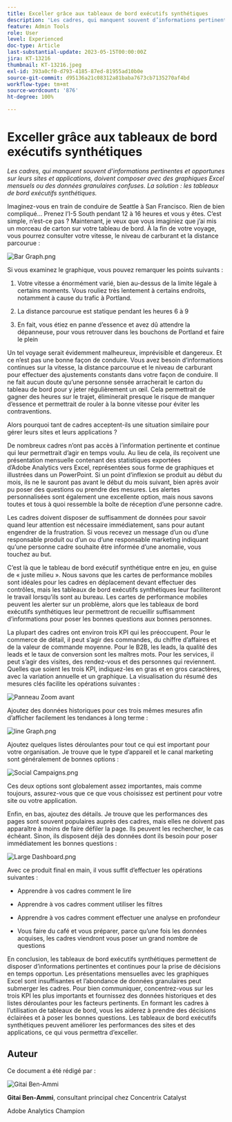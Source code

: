 ```yaml
---
title: Exceller grâce aux tableaux de bord exécutifs synthétiques
description: 'Les cadres, qui manquent souvent d’informations pertinentes et opportunes sur leurs sites et applications, doivent composer avec des graphiques Excel mensuels ou des données granulaires confuses. La solution : les tableaux de bord exécutifs synthétiques.'
feature: Admin Tools
role: User
level: Experienced
doc-type: Article
last-substantial-update: 2023-05-15T00:00:00Z
jira: KT-13216
thumbnail: KT-13216.jpeg
exl-id: 393a0cf0-d793-4185-87ed-81955ad10b0e
source-git-commit: d95136a21c08312a81baba7673cb7135270af4bd
workflow-type: tm+mt
source-wordcount: '876'
ht-degree: 100%

---
```


# Exceller grâce aux tableaux de bord exécutifs synthétiques

_Les cadres, qui manquent souvent d’informations pertinentes et opportunes sur leurs sites et applications, doivent composer avec des graphiques Excel mensuels ou des données granulaires confuses. La solution : les tableaux de bord exécutifs synthétiques._

Imaginez-vous en train de conduire de Seattle à San Francisco. Rien de bien compliqué... Prenez l’I-5 South pendant 12 à 16 heures et vous y êtes. C’est simple, n’est-ce pas ? Maintenant, je veux que vous imaginiez que j’ai mis un morceau de carton sur votre tableau de bord. À la fin de
votre voyage, vous pourrez consulter votre vitesse, le niveau de carburant et la distance parcourue :

![Bar Graph.png](assets/bar-graph.png)

Si vous examinez le graphique, vous pouvez remarquer les points suivants :

1. Votre vitesse a énormément varié, bien au-dessus de la limite légale à certains moments. Vous rouliez très lentement à certains endroits, notamment à cause du trafic à Portland.

1. La distance parcourue est statique pendant les heures 6 à 9

1. En fait, vous étiez en panne d’essence et avez dû attendre la dépanneuse, pour vous retrouver dans les bouchons de Portland et faire le plein 

Un tel voyage serait évidemment malheureux, imprévisible et dangereux. Et ce n’est pas une bonne façon de conduire. Vous avez besoin d’informations continues sur la vitesse, la distance parcourue et le niveau de carburant pour effectuer des ajustements constants dans votre façon de conduire. Il ne fait aucun doute qu’une personne sensée arracherait le carton du tableau de bord pour y jeter régulièrement un œil. Cela permettrait de gagner des heures sur le trajet, éliminerait presque le risque de manquer d’essence et permettrait de rouler à la bonne vitesse pour éviter les contraventions.

Alors pourquoi tant de cadres acceptent-ils une situation similaire pour gérer leurs sites et leurs applications ?

De nombreux cadres n’ont pas accès à l’information pertinente et continue qui leur permettrait d’agir en temps voulu. Au lieu de cela, ils reçoivent une présentation mensuelle contenant des statistiques exportées d’Adobe Analytics vers Excel, représentées sous forme de graphiques et illustrées dans un PowerPoint. Si un point d’inflexion se produit au début du mois, ils ne le sauront pas avant le début du mois suivant, bien après avoir pu poser des questions ou prendre des mesures. Les alertes personnalisées sont également une excellente option, mais nous savons toutes et tous à quoi ressemble la boîte de réception d’une personne cadre.

Les cadres doivent disposer de suffisamment de données pour savoir quand leur attention est nécessaire immédiatement, sans pour autant engendrer de la frustration. Si vous recevez un message d’un ou d’une responsable produit ou d’un ou d’une responsable marketing indiquant qu’une personne cadre souhaite être informée d’une anomalie, vous touchez au but.

C’est là que le tableau de bord exécutif synthétique entre en jeu, en guise de « juste milieu ». Nous savons que les cartes de performance mobiles sont idéales pour les cadres en déplacement devant effectuer des contrôles, mais les tableaux de bord exécutifs synthétiques leur faciliteront le travail lorsqu’ils sont au bureau. Les cartes de performance mobiles peuvent les alerter sur un problème, alors que les tableaux de bord exécutifs synthétiques leur permettront de recueillir suffisamment d’informations pour poser les bonnes questions aux bonnes personnes.

La plupart des cadres ont environ trois KPI qui les préoccupent. Pour le commerce de détail, il peut s’agir des commandes, du chiffre d’affaires et de la valeur de commande moyenne. Pour le B2B, les leads, la qualité des leads et le taux de conversion sont les maîtres mots. Pour les services, il peut s’agir des visites, des rendez-vous et des personnes qui reviennent. Quelles que soient les trois KPI, indiquez-les en gras et en gros caractères, avec la variation annuelle et un graphique. La visualisation du résumé des mesures clés facilite les opérations suivantes :

![Panneau Zoom avant](assets/zoom-in-panel.png)

Ajoutez des données historiques pour ces trois mêmes mesures afin d’afficher facilement les tendances à long terme :

![line Graph.png](assets/line-graph.png)

Ajoutez quelques listes déroulantes pour tout ce qui est important pour votre organisation. Je trouve que le type d’appareil et le canal marketing sont généralement de bonnes options :

![Social Campaigns.png](assets/social-campaigns.png)

Ces deux options sont globalement assez importantes, mais comme toujours, assurez-vous que ce que vous choisissez est pertinent pour votre site ou votre application.

Enfin, en bas, ajoutez des détails. Je trouve que les performances des pages sont souvent populaires auprès des cadres, mais elles ne doivent pas apparaître à moins de faire défiler la page. Ils peuvent les rechercher, le cas échéant. Sinon, ils disposent déjà des données dont ils besoin pour poser immédiatement les bonnes questions :

![Large Dashboard.png](assets/large-dashboard.png)

Avec ce produit final en main, il vous suffit d’effectuer les opérations suivantes :

- Apprendre à vos cadres comment le lire

- Apprendre à vos cadres comment utiliser les filtres

- Apprendre à vos cadres comment effectuer une analyse en profondeur

- Vous faire du café et vous préparer, parce qu’une fois les données acquises, les cadres viendront vous poser un grand nombre de questions

En conclusion, les tableaux de bord exécutifs synthétiques permettent de disposer d’informations pertinentes et continues pour la prise de décisions en temps opportun. Les présentations mensuelles avec les graphiques Excel sont insuffisantes et l’abondance de données granulaires peut submerger les cadres. Pour bien communiquer, concentrez-vous sur les trois KPI les plus importants et fournissez des données historiques et des listes déroulantes pour les facteurs pertinents. En formant
les cadres à l’utilisation de tableaux de bord, vous les aiderez à prendre des décisions éclairées et à poser les bonnes questions. Les tableaux de bord exécutifs synthétiques peuvent améliorer les performances des sites et des applications, ce qui vous permettra d’exceller.

## Auteur

Ce document a été rédigé par :

![Gitai Ben-Ammi](assets/gitai-ben-ammi.png)

**Gitai Ben-Ammi**, consultant principal chez Concentrix Catalyst

Adobe Analytics Champion
